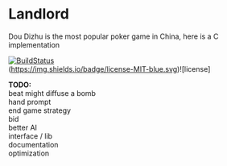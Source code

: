 Landlord
========

Dou Dizhu is the most popular poker game in China, here is a C implementation  

[![BuildStatus](https://travis-ci.org/master-g/Landlord.svg?branch=master)](https://travis-ci.org/master-g/Landlord)  
(https://img.shields.io/badge/license-MIT-blue.svg)![license]

**TODO:**  
beat might diffuse a bomb  
hand prompt  
end game strategy  
bid  
better AI  
interface / lib  
documentation  
optimization  
